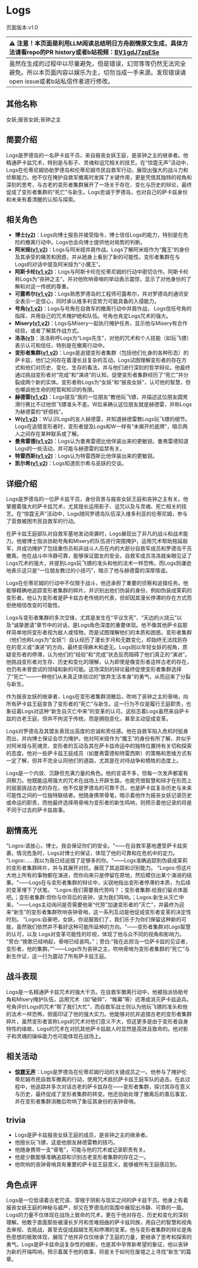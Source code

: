 # Logs
页面版本:v1.0
 

| :warning: 注意！本页面是利用LLM阅读总结明日方舟剧情原文生成，具体方法请看repo的PR history或者b站视频：[BV1gdJ7zqESe](https://www.bilibili.com/video/BV1gdJ7zqESe/)         |
|:----------------------------|
| 虽然在生成的过程中以尽量避免，但是错误，幻觉等等仍然无法完全避免。所以本页面内容以娱乐为主，切勿当成一手来源。发现错误请open issue或者b站私信作者进行修改。|



## 其他名称
女妖;报丧女妖;丧钟之主
## 简要介绍
Logs是罗德岛的一名萨卡兹干员，来自报丧女妖王庭，是丧钟之主的继承者。他精通萨卡兹咒术，特别是与影子、灵魂和诅咒相关的技艺。在“惊霆无声”活动中，Logs在伦蒂尼姆协助罗德岛和伦蒂尼姆市民自救军行动，展现出强大的战斗力和侦察能力。他不仅在掩护自救军撤离时发挥了关键作用，更是凭借其独特的视角和深刻的思考，与古老的变形者集群展开了一场关于存在、变化与历史的辩论，最终促成了变形者集群的“死亡”与新生。Logs忠诚于罗德岛，也对自己的萨卡兹身份和未来有着清醒的认知与探索。
## 相关角色
-   **博士([v2](../char_v3/extended_char_bo_shi.md))**：Logs向博士报告并接受指令，博士信任Logs的能力，特别是在危险的撤离行动中。Logs也会向博士提供他对局势的判断。
-   **阿米娅([v1](char_002_amiya.md),[v2](../char_v3/char_002_amiya.md))**：Logs与阿米娅并肩作战。Logs了解阿米娅作为“魔王”的身份及其承受的痛苦和困惑，并从她身上看到了新的可能性。变形者集群在与Logs的对话中提及阿米娅为“小魔王”。
-   **阿斯卡纶([v1](char_4132_ascln.md),[v2](../char_v3/char_4132_ascln.md))**：Logs与阿斯卡纶在伦蒂尼姆的行动中密切合作。阿斯卡纶称Logs为“丧钟之主”，并对他吹响骨哨的举动表示震惊，显示了对他身份的了解和对这一传统的尊重。
-   **可露希尔([v1](extended_char_ke_lu_xi_er.md),[v2](../char_v3/extended_char_ke_lu_xi_er.md))**：Logs熟悉罗德岛的工程师可露希尔，并对罗德岛的通讯安全表示一定信心，同时承认维多利亚势力可能具备的入侵能力。
-   **号角([v1](char_4039_horn.md),[v2](../char_v3/char_4039_horn.md))**：Logs与号角在自救军的撤离行动中并肩作战， Logs信任号角的指挥，并用自己的咒术掩护她和队伍。号角也肯定Logs咒术的强大。
-   **Misery([v1](char_615_acspec.md),[v2](../char_v3/char_615_acspec.md))**：Logs与Misery一起执行掩护任务，显示他与Misery有合作经验，或者了解其作战方式。
-   **洛洛([v1](char_4040_rockr.md))**：洛洛称呼Logs为“Logs先生”，对他的咒术和个人技能（如玩飞镖）表示认可和信任，特别是在撤离行动中。
-   **变形者集群([v1](extended_char_bian_xing_zhe_ji_qun.md),[v2](../char_v3/extended_char_bian_xing_zhe_ji_qun.md))**：Logs是追猎变形者集群（包括他们化身的各种形态）的萨卡兹，他们之间存在着漫长且复杂的互动。Logs试图理解变形者的存在方式和他们对历史、变化、生存的看法，并与他们进行深刻的哲学辩论。他最终通过挑战变形者对“完成”和“演进”的认知，促使变形者集群经历了“死亡”并分裂成两个新的实体。变形者称Logs为“女妖”和“报丧女妖”，认可他的智慧，但也嘲讽他生命的短暂和知识的有限。
-   **赫德雷([v1](char_4088_hodrer.md),[v2](../char_v3/char_4088_hodrer.md))**：Logs提及“我的一位朋友”教他玩飞镖，并描述这位朋友圆凳滑行赛比不过他但飞镖准头不差。W后来确认这位朋友就是赫德雷，并称Logs为赫德雷的“好搭档”。
-   **W([v1](char_113_cqbw.md),[v2](../char_v3/char_113_cqbw.md))**：W认识Logs的友人赫德雷，并知道赫德雷教Logs玩飞镖的细节。Logs在追猎变形者时，变形者提及Logs和W一样有“未揭开的底牌”，暗示两人之间存在某种联系或了解。
-   **曼弗雷德([v1](extended_char_man_fu_lei_de.md),[v2](../char_v3/extended_char_man_fu_lei_de.md))**：Logs认为曼弗雷德比他佯装出来的更敏锐。曼弗雷德知道Logs的一些活动，并可能与赫德雷的监禁有关。
-   **特雷西斯([v1](extended_char_te_lei_xi_si.md),[v2](../char_v3/extended_char_te_lei_xi_si.md))**：Logs认为特雷西斯比他佯装出来的更敏锐。
-   **凯尔希([v1](char_003_kalts.md),[v2](../char_v3/char_003_kalts.md))**：Logs知道凯尔希与巫妖的交谈。
## 详细介绍
Logs是罗德岛的一位萨卡兹干员，身份背景与报丧女妖王庭和丧钟之主有关。他掌握着强大的萨卡兹咒术，尤其擅长运用影子、诅咒以及与灵魂、死亡相关的技艺。在“惊霆无声”活动中，Logs随同罗德岛队伍深入维多利亚的伦蒂尼姆，参与了营救被困市民自救军的行动。

在萨卡兹王庭部队对自救军基地发动突袭时，Logs展现出了非凡的战斗和战术能力。他被博士指派协助号角和Misery的队伍进行突围掩护，运用咒术帮助拖延敌军，并成功掩护了包括重伤员和非战斗人员在内的大部分自救军成员和罗德岛干员撤离。他在战斗中冷静可靠，能够保证盟友的安全。自救军成员洛洛就亲眼见证了Logs咒术的强大，并提到Logs玩飞镖的准头和他的法术一样恐怖，而Logs则谦逊地表示这只是“一位朋友教过的小技巧”，暗示了他与赫德雷的深厚情谊。

 Logs在伦蒂尼姆的行动中不仅限于战斗，他还承担了重要的侦察和追猎任务。他能够精确地追踪变形者集群的碎片，并识别出他们伪装的身份，例如伪装成茉莉的变形者。他认为变形者是萨卡兹古老传统的代表，但却因其漫长停滞的存在方式而拒绝相信改变的可能性。

Logs与变形者集群的多次交锋，尤其是发生在“平议生死”、“天边的火烧云”以及“诚挚邀请”章节中的对话，是Logs角色深度的重要体现。他不像其他萨卡兹那样简单地将变形者视为敌人或怪物，而是试图理解他们的本质和困惑。变形者集群（他们也称Logs为“女妖”）自认经历了漫长岁月和无数变化，却始终无法找到存在的意义或“演进”的方向，最终变得麻木和虚无。Logs则以年轻女妖的视角，质疑变形者的停滞，认为他们的“经验”和“完成”状态反而阻碍了他们真正的“演进”。他挑战变形者对生存、历史和变化的理解，认为即使是像变形者这样古老的存在，也仍有未曾尝试的领域和新的可能。这场深刻的辩论最终促使变形者集群选择了“死亡”——一种他们从未真正体验过的“放弃生活本身”的勇气，从而迎来了分裂与新生。

作为报丧女妖的继承者，Logs在变形者集群消散后，吹响了丧钟之主的骨哨，向所有萨卡兹王庭宣告了变形者的“死亡”与新生。这一行为不仅是履行王庭职责，也象征着Logs对这种“新生自灭亡中来”的变革的认可。这标志着Logs虽然来自萨卡兹的古老王庭，但并不拘泥于传统，而是拥抱变化，甚至主动促成变革。

Logs对罗德岛及其盟友表现出高度的忠诚和责任感。他在自救军陷入危机时挺身而出，并向博士保证会尽力掩护。他对阿米娅作为“魔王”的身份有所了解，并似乎对阿米娅与死魂灵、变形者的互动及其在萨卡兹命运中的独特位置持有关切和探索的态度。他对一些萨卡兹王庭成员（如曼弗雷德和特雷西斯）的策略和思维方式有一定了解，但并不完全认同他们的道路，尤其是在对待战争和牺牲的态度上。

 Logs是一个内敛、沉静但充满力量的角色。他的言语不多，但每一次发声都富有洞察力。他既能运用强大的咒术在战场上开辟生路，也能凭借智慧和辩才在形而上的层面挑战古老的存在。他不仅是罗德岛的可靠干员，也是萨卡兹复杂历史与未来可能性之间的一位独特联结者。他随身携带骨笔，暗示着他作为报丧女妖记录历史或命运的职责，而他最终选择用骨哨为变形者的新生鸣响，则预示着他记录的将是不同于过去的萨卡兹故事。
## 剧情高光
"Logos:请放心，博士。我会保证你们的安全。"——在自救军基地遭受萨卡兹突袭，情况危急时，Logs对博士的保证，体现了他的可靠和在危机中的定力。
"Logos:......我以为我已经追猎了足够多的你。"——Logs准确追踪到伪装成茉莉的变形者集群碎片，并与其展开对抗，展现了其追踪和识别能力。
"Logos:但这片大地上所有的事物都在演进，而你向来只是停留在原地，然后模仿出某个演进的结果。"——Logs在与变形者集群的辩论中，尖锐地指出变形者停滞的本质，为后续的变革埋下了伏笔。
"Logos:我们需要我代劳吗？；变形者集群:给我们留点体面吧。；变形者集群:但你与你背后的丧钟，该为我们鸣响。；Logos:新生从灭亡中来。"——Logs主动询问是否需要他来“代劳”加速变形者的“灭亡”，并最终为迎来“新生”的变形者集群吹响丧钟骨哨，这一系列互动是他促成变形者变革的决定性时刻。
"Logos:自豪吧，女妖，你说服我们了，我们乐于为你们保留这种新的可能，虽然我们依然并不看好这种可能所延伸的方向。"——变形者集群对Logs智慧的认可，以及 Logs对变革可能性的珍视，体现了他与众不同的视角和影响力。
"旁白:“挽歌已经响起，骨哨已经哀鸣。”；旁白:“我在此担当一位萨卡兹的见证者，变形者，他的集群。”"——Logs作为丧钟之主，吹响骨哨为变形者集群的“死亡”与新生作证，这一行为震动了所有萨卡兹王庭。
## 战斗表现
Logs是一名精通萨卡兹咒术的强大干员。在自救军撤离行动中，他被指派协助号角和Misery掩护队伍，运用咒术（如“破碎”、“帷幕”等）迟滞或消灭萨卡兹追兵。号角评价Logs的咒术“帮了我们大忙”，而自救军战士则认为他玩飞镖的准头和他的法术一样恐怖，侧面印证了他的强大实力。他能够对抗并追猎古老的变形者集群碎片，虽然变形者宣称Logs的咒术对他们意义不大，但这更多是由于变形者自身特性的缘故，Logs的咒术在对抗其他萨卡兹敌人时显然是高效且致命的。他对影子和灵魂的操纵能力也可能体现在战场上。
## 相关活动
-   **[惊霆无声](../stories/main_12.md)**：Logs是罗德岛在伦蒂尼姆行动的关键成员之一。他参与了掩护伦蒂尼姆市民自救军撤离的行动，使用咒术抵抗萨卡兹王庭军队的追击。在此过程中，他追踪并多次对话古老的萨卡兹存在——变形者集群，探讨其存在意义与历史，最终促成了变形者集群的转变。他还协助处理了撤离后的善后事宜，并在变形者集群消散后吹响了象征其身份的丧钟骨哨。
## trivia
- Logs是萨卡兹报丧女妖王庭的成员，是丧钟之主的继承者。
- 他擅长玩飞镖，这是他朋友赫德雷教的技巧。
- 他随身携带一支“骨笔”，可能与他的咒术或记录职责有关。
- 他是少数能够准确追踪和识别古老变形者集群的存在之一。
- 他吹响的丧钟骨哨具有重要的萨卡兹王庭意义，能够被所有王庭感应到。
## 角色点评
Logs是一位低语着古老咒语、穿梭于阴影与现实之间的萨卡兹干员。他身上有着报丧女妖王庭的神秘与威严，却又在罗德岛的氛围中展现出冷静、可靠的一面。Logs的力量不仅体现在战场上致命的咒术，更在于他对存在、历史和变化的深刻理解。他敢于直面那些被漫长岁月和苦难扭曲的萨卡兹同族，用自己的智慧和视角去审视、去挑战，甚至去促成超越生死和停滞的变革。他与变形者集群的辩论是角色思想的极致体现，展现了他并非仅仅继承了王庭的力量，更继承了思考和探索的勇气。Logs是萨卡兹命运复杂性的缩影，也是其中孕育新希望的象征，他以丧钟为新的开端鸣响，预示着属于他的故事，将是关于如何在废墟之上寻找“新生”的篇章。